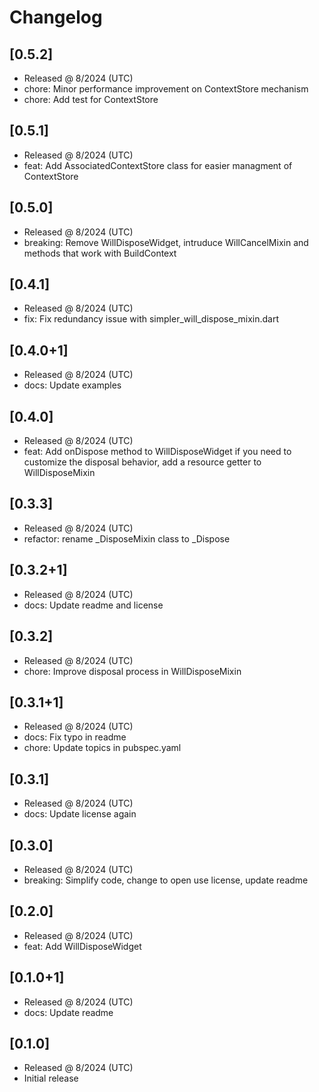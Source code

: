 # Changelog

## [0.5.2]

- Released @ 8/2024 (UTC)
- chore: Minor performance improvement on ContextStore mechanism
- chore: Add test for ContextStore

## [0.5.1]

- Released @ 8/2024 (UTC)
- feat: Add AssociatedContextStore class for easier managment of ContextStore

## [0.5.0]

- Released @ 8/2024 (UTC)
- breaking: Remove WillDisposeWidget, intruduce WillCancelMixin and methods that work with BuildContext

## [0.4.1]

- Released @ 8/2024 (UTC)
- fix: Fix redundancy issue with simpler_will_dispose_mixin.dart

## [0.4.0+1]

- Released @ 8/2024 (UTC)
- docs: Update examples

## [0.4.0]

- Released @ 8/2024 (UTC)
- feat: Add onDispose method to WillDisposeWidget if you need to customize the disposal behavior, add a resource getter to WillDisposeMixin

## [0.3.3]

- Released @ 8/2024 (UTC)
- refactor: rename _DisposeMixin class to _Dispose

## [0.3.2+1]

- Released @ 8/2024 (UTC)
- docs: Update readme and license

## [0.3.2]

- Released @ 8/2024 (UTC)
- chore: Improve disposal process in WillDisposeMixin

## [0.3.1+1]

- Released @ 8/2024 (UTC)
- docs: Fix typo in readme
- chore: Update topics in pubspec.yaml

## [0.3.1]

- Released @ 8/2024 (UTC)
- docs: Update license again

## [0.3.0]

- Released @ 8/2024 (UTC)
- breaking: Simplify code, change to open use license, update readme

## [0.2.0]

- Released @ 8/2024 (UTC)
- feat: Add WillDisposeWidget

## [0.1.0+1]

- Released @ 8/2024 (UTC)
- docs: Update readme

## [0.1.0]

- Released @ 8/2024 (UTC)
- Initial release
